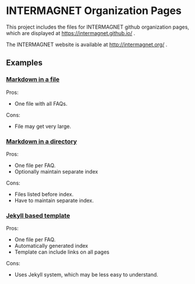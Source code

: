 INTERMAGNET Organization Pages
==============================

This project includes the files for INTERMAGNET github organization pages, which are displayed at https://intermagnet.github.io/ .

The INTERMAGNET website is available at http://intermagnet.org/ .



## Examples

### [Markdown in a file](./faq_md.md)

Pros:
- One file with all FAQs.

Cons:
- File may get very large.


### [Markdown in a directory](./faq_md_directory/)

Pros:
- One file per FAQ.
- Optionally maintain separate index

Cons:
- Files listed before index.
- Have to maintain separate index.


### [Jekyll based template](https://intermagnet.github.io/)

Pros:
- One file per FAQ.
- Automatically generated index
- Template can include links on all pages

Cons:
- Uses Jekyll system, which may be less easy to understand.
